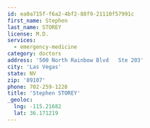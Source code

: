 ```yaml
---
id: ea0a715f-f6a2-4bf2-88f9-21110f57991c
first_name: Stephen
last_name: STOREY
license: M.D.
services:
  - emergency-medicine
category: doctors
address: '500 North Rainbow Blvd   Ste 203'
city: 'Las Vegas'
state: NV
zip: '89107'
phone: 702-259-1228
title: 'Stephen STOREY'
_geoloc:
  lng: -115.21682
  lat: 36.171219
---
```

